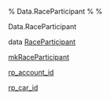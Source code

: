 % Data.RaceParticipant
% 
% 

Data.RaceParticipant

data [RaceParticipant](Data-RaceParticipant.html#t:RaceParticipant)

[mkRaceParticipant](Data-RaceParticipant.html#v:mkRaceParticipant)

[rp\_account\_id](Data-RaceParticipant.html#v:rp_account_id)

[rp\_car\_id](Data-RaceParticipant.html#v:rp_car_id)
